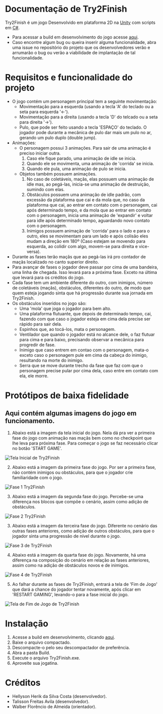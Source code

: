 # Documentação de Try2Finish
Try2Finish é um jogo Desenvolvido em plataforma 2D na [Unity](https://pt.wikipedia.org/wiki/Unity) com scripts em [C#](https://pt.wikipedia.org/wiki/C_Sharp).
- Para acessar a build em desenvolvimento do jogo acesse [aqui](https://github.com/talissonavila/Try2Finish/tree/try2finish_build).
- Caso encontre algum bug ou queira inserir alguma funcionalidade, abra uma issue no repositório do projeto que os desenvolvedores verão e arrumarão o bug ou verão a viabilidade de implantação de tal funcionalidade.

# Requisitos e funcionalidade do projeto
- O jogo contém um personagem principal tem a seguinte movimentação:
    - Movimentação para a esquerda (usando a tecla 'A' do teclado ou a seta para esquerda '←').
    - Movimentação para a direita (usando a tecla 'D' do telcado ou a seta para direita '→').
    - Pulo, que pode ser feito usando a tecla 'ESPAÇO' do teclado. O jogador pode durante a mecânica de pulo dar mais um pulo no ar, gerando um pulo duplo (double jump).
- Animações:
    - O personagem possui 3 animações. Para sair de uma animação é preciso iniciar outra.
        1. Caso ele fique parado, uma animação de idle se inicia.
        2. Quando ele se movimenta, uma animação de 'corrida' se inicia.
        3. Quando ele pula, uma animação de pulo se inicia.
    - Objetos também possuem animações.
        1. No caso de coletáveis, maçãs, elas possuem uma animação de idle mas, ao pegá-las, inicia-se uma animação de destruição, sumindo com elas.
        2. Obstáculos possuem uma animação de idle padrão, com excessão da plataforma que cai e da mola que, no caso da plataforma que cai, ao entrar em contato com o personagem, cai após determinado tempo, e da mola que ao entrar em contato com o personagem, inicia uma animação de 'expandir' e voltar para idle após determinado tempo, aguardando novo contato com o personagem.
        3. Inimigos possuem animação de 'corrida' para o lado e para o outro, eles se movimentam para um lado e após colisão eles mudam a direção em 180º (Caso estejam se movendo para esquerda, ao colidir com algo, movem-se para direita e vice-versa).
- Durante as fases terão maçãs que ao pegá-las irá pro contador de maçãs localizado no canto superior direito.
- Para avançar de fases o jogador deve passar por cima de uma bandeira, uma linha de chegada. Isso levará para a próxima fase. Exceto na última que levará para os créditos do jogo.
- Cada fase tem um ambiente diferente do outro, com inimigos, número de coletáveis (maçãs), obstáculos, diferentes do outro, de modo que quem esteja jogando sinta que há progressão durante sua jornada em Try2Finish.
- Os obstáculos inseridos no jogo são: 
    - Uma 'mola' que joga o jogador para bem alto.
    - Uma plataforma flutuante, que depois de determinado tempo, cai, fazendo com que caso o jogador esteja em cima dela precise ser rápido para sair dela.
    - Espinhos que, ao tocá-los, mata o personagem.
    - Ventilador que quando o jogador está no alcance dele, o faz flutuar para cima e para baixo, precisando observar a mecânica para progredir de fase.
    - Inimigo que caso entrem em contao com o personagem, mata-o exceto caso o personagem pule em cima da cabeça do inimigo, resultando na morte do inimigo.
    - Serra que se move durante trecho da fase que faz com que o personagem precise pular por cima dela, caso entre em contato com ela, ele morre.

# Protótipos de baixa fidelidade
## **Aqui contém algumas imagens do jogo em funcionamento.**
1. Abaixo está a imagem da tela inicial do jogo. Nela dá pra ver a primeira fase do jogo com animação nas maçãs bem como no checkpoint que lhe leva para próxima fase. Para começar o jogo se faz necessário clicar no botão 'START GAME'.

![Tela Inicial de Try2Finish](https://github.com/talissonavila/Try2Finish/blob/try2finish_build/images/newgame.png)

2. Abaixo está a imagem da primeira fase do jogo. Por ser a primeira fase, não contém inimigos ou obstáculos, para que o jogador crie familiaridade com o jogo.

![Fase 1 Try2Finish](https://github.com/talissonavila/Try2Finish/blob/try2finish_build/images/phase1.png)

3. Abaixo está a imagem da segunda fase do jogo. Percebe-se uma diferença nos blocos que compõe o cenário, assim como adição de obstáculos.

![Fase 2 Try2Finish](https://github.com/talissonavila/Try2Finish/blob/try2finish_build/images/phase2.png)

3. Abaixo está a imagem da terceira fase do jogo. Diferente no cenário das outras fases anteriores, como adição de outros obstáculos, para que o jogador sinta uma progressão de nível durante o jogo.

![Fase 3 de Try2Finish](https://github.com/talissonavila/Try2Finish/blob/try2finish_build/images/phase3.png)

4. Abaixo está a imagem da quarta fase do jogo. Novamente, há uma diferença na composição do cenário em relação as fases anteriores, assim como na adição de obstáculos novos e de inimigos.

![Fase 4 de Try2Finish](https://github.com/talissonavila/Try2Finish/blob/try2finish_build/images/phase4.png)

5. Ao falhar durante as fases de Try2Finish, entrará a tela de 'Fim de Jogo' que dará a chance do jogador tentar novamente, após clicar em 'RESTART GAMING', levando-o para a fase inicial do jogo.

![Tela de Fim de Jogo de Try2Finish](https://github.com/talissonavila/Try2Finish/blob/try2finish_build/images/gameover.png)

# Instalação
1. Acesse a build em desenvolvimento, clicando [aqui](https://github.com/talissonavila/Try2Finish/tree/try2finish_build).
2. Baixe o arquivo compactado.
3. Descompacte-o pelo seu descompactador de preferência.
4. Abra a pasta Build.
5. Execute o arquivo Try2Finish.exe.
6. Aproveite sua jogatina.

# Créditos
- Hellyson Herik da Silva Costa (desenvolvedor).
- Talisson Freitas Avila (desenvolvedor).
- Walber Florêncio de Almeida (orientador).
